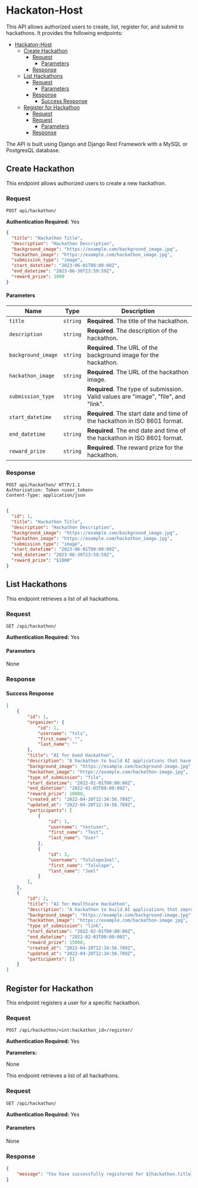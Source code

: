 # Hackaton-Host

This API allows authorized users to create, list, register for, and submit to hackathons. It provides the following endpoints:

- [Hackaton-Host](#hackaton-host)
  - [Create Hackathon](#create-hackathon)
    - [Request](#request)
      - [Parameters](#parameters)
    - [Response](#response)
  - [List Hackathons](#list-hackathons)
    - [Request](#request-1)
      - [Parameters](#parameters-1)
    - [Response](#response-1)
      - [Success Response](#success-response)
  - [Register for Hackathon](#register-for-hackathon)
    - [Request](#request-2)
    - [Request](#request-3)
      - [Parameters](#parameters-2)
    - [Response](#response-2)

The API is built using Django and Django Rest Framework with a MySQL or PostgresQL database.

## Create Hackathon

This endpoint allows authorized users to create a new hackathon.

### Request

`POST api/hackathon/`

**Authentication Required:** Yes

```json
{
  "title": "Hackathon Title",
  "description": "Hackathon Description",
  "background_image": "https://example.com/background_image.jpg",
  "hackathon_image": "https://example.com/hackathon_image.jpg",
  "submission_type": "image",
  "start_datetime": "2023-06-01T00:00:00Z",
  "end_datetime": "2023-06-30T23:59:59Z",
  "reward_prize": 1000
}
```

#### Parameters

| Name               | Type     | Description                                                                         |
| ------------------ | -------- | ----------------------------------------------------------------------------------- |
| `title`            | `string` | **Required**. The title of the hackathon.                                           |
| `description`      | `string` | **Required**. The description of the hackathon.                                     |
| `background_image` | `string` | **Required**. The URL of the background image for the hackathon.                    |
| `hackathon_image`  | `string` | **Required**. The URL of the hackathon image.                                       |
| `submission_type`  | `string` | **Required**. The type of submission. Valid values are "image", "file", and "link". |
| `start_datetime`   | `string` | **Required**. The start date and time of the hackathon in ISO 8601 format.          |
| `end_datetime`     | `string` | **Required**. The end date and time of the hackathon in ISO 8601 format.            |
| `reward_prize`     | `string` | **Required**. The reward prize for the hackathon.                                   |

### Response

```
POST api/hackathon/ HTTP/1.1
Authorization: Token <user_token>
Content-Type: application/json
```

```json

{
  "id": 1,
  "title": "Hackathon Title",
  "description": "Hackathon Description",
  "background_image": "https://example.com/background_image.jpg",
  "hackathon_image": "https://example.com/hackathon_image.jpg",
  "submission_type": "image",
  "start_datetime": "2023-06-01T00:00:00Z",
  "end_datetime": "2023-06-30T23:59:59Z",
  "reward_prize": "$1000"
}
```

## List Hackathons

This endpoint retrieves a list of all hackathons.

### Request

`GET /api/hackathon/`

**Authentication Required:** Yes

#### Parameters

None

### Response

#### Success Response

```json
[
    {
        "id": 1,
        "organizer": {
            "id": 1,
            "username": "tolu",
            "first_name": "",
            "last_name": ""
        },
        "title": "AI for Good Hackathon",
        "description": "A hackathon to build AI applications that have a positive impact on society",
        "background_image": "https://example.com/background-image.jpg",
        "hackathon_image": "https://example.com/hackathon-image.jpg",
        "type_of_submission": "file",
        "start_datetime": "2022-01-01T00:00:00Z",
        "end_datetime": "2022-01-03T00:00:00Z",
        "reward_prize": 10000,
        "created_at": "2022-04-20T12:34:56.789Z",
        "updated_at": "2022-04-20T12:34:56.789Z",
        "participants": [
            {
                "id": 1,
                "username": "testuser",
                "first_name": "Test",
                "last_name": "User"
            },
            {
                "id": 3,
                "username": "TolulopeJoel",
                "first_name": "Tolulope",
                "last_name": "Joel"
            }
        ],
    },
    {
        "id": 2,
        "title": "AI for Healthcare Hackathon",
        "description": "A hackathon to build AI applications that improve healthcare outcomes",
        "background_image": "https://example.com/background-image.jpg",
        "hackathon_image": "https://example.com/hackathon-image.jpg",
        "type_of_submission": "link",
        "start_datetime": "2022-02-01T00:00:00Z",
        "end_datetime": "2022-02-03T00:00:00Z",
        "reward_prize": 15000,
        "created_at": "2022-04-20T12:34:56.789Z",
        "updated_at": "2022-04-20T12:34:56.789Z",
        "participants": []
    }
]
```

## Register for Hackathon

This endpoint registers a user for a specific hackathon.

### Request

`POST /api/hackathon/<int:hackathon_id>/register/`

**Authentication Required:** Yes

**Parameters:**

None



This endpoint retrieves a list of all hackathons.

### Request

`GET /api/hackathon/`

**Authentication Required:** Yes

#### Parameters

None

### Response

```json
{
    "message": "You have successfully registered for ${hackathon.title}",
}
```